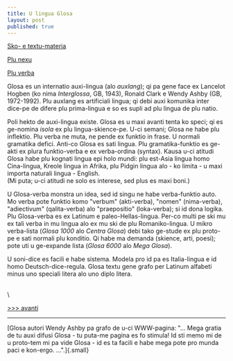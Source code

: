 ```yaml
---
title: U lingua Glosa
layout: post
published: true
---
```


[Sko- e textu-materia](index_materia.html)

[Plu nexu](index_nexu.html)

[Plu verba](../gid/index_gl.html)


Glosa es un internatio auxi-lingua (alo *auxlang*); qi pa gene face ex
Lancelot Hogben (ko nima *Interglossa*, GB, 1943), Ronald Clark e Wendy
Ashby (GB, 1972-1992). Plu auxlang es artificiali lingua; qi debi auxi
komunika inter dice-pe de difere plu prima-lingua e so es supli ad plu
lingua de plu natio.

Poli hekto de auxi-lingua existe. Glosa es u maxi avanti tenta ko speci;
qi es ge-nomina *isola* ex plu lingua-skience-pe. U-ci semani; Glosa ne
habe plu inflektio. Plu verba ne muta, ne pende ex funktio in frase. U
normali gramatika defici. Anti-co Glosa es sati lingua. Plu
gramatika-funktio es ge-akti ex plura funktio-verba e ex verba-ordina
(syntax). Kausa u-ci atitudi Glosa habe plu kognati lingua epi holo
mundi: plu est-Asia lingua homo Cina-lingua, Kreole lingua in Afrika,
plu Pidgin lingua alo - ko limita - u maxi importa naturali lingua -
English.\
(Mi puta; u-ci atitudi ne solo es interese, sed plus es maxi boni.)

U Glosa-verba monstra un idea, sed id singu ne habe verba-funktio auto.
Mo verba pote funktio komo \"verbum\" (akti-verba), \"nomen\"
(nima-verba), \"adiectivum\" (qalita-verba) alo \"praepositio\"
(loka-verba); si id dona logika. Plu Glosa-verba es ex Latinum e
paleo-Hellas-lingua. Per-co multi pe ski mu ex tali verba in mu lingua
alo ex mu ski de plu Romaniko-lingua. U mikro verba-lista (*Glosa 1000*
alo *Centra Glosa*) debi tako ge-stude ex plu proto-pe e sati normali
plu konditio. Qi habe ma demanda (skience, arti, poesi); pote uti u
ge-expande lista (*Glosa 6000* alo *Mega Glosa*).

U soni-dice es facili e habe sistema. Modela pro id pa es Italia-lingua
e id homo Deutsch-dice-regula. Glosa textu gene grafo per Latinum
alfabeti minus uno speciali litera alo uno diplo litera.

\
\

[\>\>\> avanti](index_materia.html)

------------------------------------------------------------------------

[Glosa autori Wendy Ashby pa grafo de u-ci WWW-pagina: "\... Mega gratia
de tu auxi difusi Glosa - tu puta-me pagina es fo stimula! Id sti memo
mi de u proto-tem mi pa vide Glosa - id es ta facili e habe mega pote
pro munda paci e kon-ergo. \...".]{.small}
